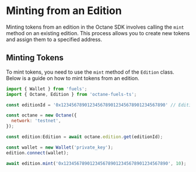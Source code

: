 # Minting from an Edition

Minting tokens from an edition in the Octane SDK involves calling the `mint` method on an existing edition. This process allows you to create new tokens and assign them to a specified address.

## Minting Tokens

To mint tokens, you need to use the `mint` method of the `Edition` class. Below is a guide on how to mint tokens from an edition.

```javascript
import { Wallet } from 'fuels';
import { Octane, Edition } from 'octane-fuels-ts';

const editionId = '0x1234567890123456789012345678901234567890' // Edition ID aka Contract ID

const octane = new Octane({
  network: 'testnet',
});

const edition:Edition = await octane.edition.get(editionId);

const wallet = new Wallet('private_key');
edition.connect(wallet);

await edition.mint('0x1234567890123456789012345678901234567890', 10);
```